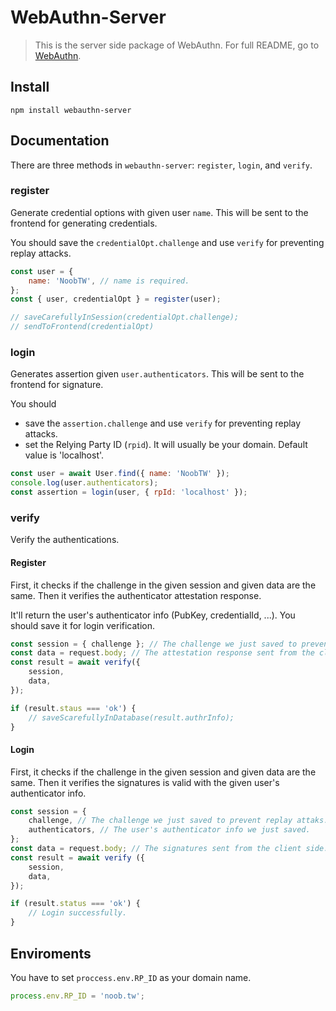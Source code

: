 # WebAuthn-Server

> This is the server side package of WebAuthn. For full README, go to [WebAuthn](https://github.com/NoobTW/WebAuthn).

## Install

```shell
npm install webauthn-server 
```

## Documentation
There are three methods in `webauthn-server`: `register`, `login`, and `verify`.

### register

Generate credential options with given user `name`. This will be sent to the frontend for generating credentials.

You should save the `credentialOpt.challenge` and use `verify` for preventing replay attacks.

```javascript
const user = {
	name: 'NoobTW', // name is required.
};
const { user, credentialOpt } = register(user);

// saveCarefullyInSession(credentialOpt.challenge);
// sendToFrontend(credentialOpt)
```

### login

Generates assertion given `user.authenticators`. This will be sent to the frontend for signature.

You should
- save the `assertion.challenge` and use `verify` for preventing replay attacks.
- set the Relying Party ID (`rpid`). It will usually be your domain. Default value is 'localhost'.

```javascript
const user = await User.find({ name: 'NoobTW' });
console.log(user.authenticators);
const assertion = login(user, { rpId: 'localhost' });
```

### verify

Verify the authentications.

#### Register

First, it checks if the challenge in the given session and given data are the same. Then it verifies the authenticator attestation response.

It'll return the user's authenticator info (PubKey, credentialId, ...). You should save it for login verification.

```javascript
const session = { challenge }; // The challenge we just saved to prevent replay attacks. It verifies here.
const data = request.body; // The attestation response sent from the client side.
const result = await verify({
	session,
	data,
});

if (result.staus === 'ok') {
	// saveScarefullyInDatabase(result.authrInfo);
}
```

#### Login

First, it checks if the challenge in the given session and given data are the same. Then it verifies the signatures is valid with the given user's authenticator info.

```javascript
const session = {
	challenge, // The challenge we just saved to prevent replay attaks. It verifies here.
	authenticators, // The user's authenticator info we just saved.
};
const data = request.body; // The signatures sent from the client side.
const result = await verify ({
	session,
	data,
});

if (result.status === 'ok') {
	// Login successfully.
}
```

## Enviroments

You have to set `proccess.env.RP_ID` as your domain name.

```javascript
process.env.RP_ID = 'noob.tw';
```
